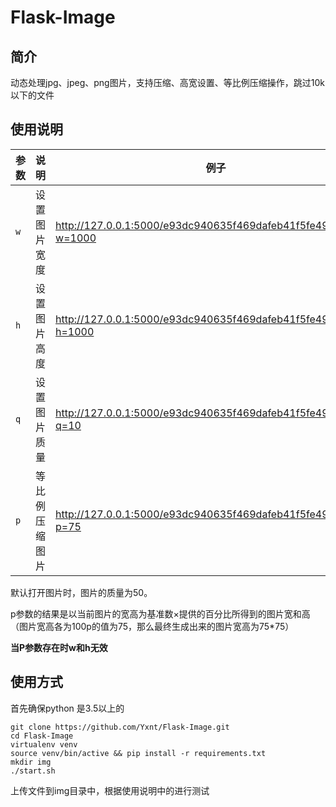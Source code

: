 Flask-Image
====

简介
----

动态处理jpg、jpeg、png图片，支持压缩、高宽设置、等比例压缩操作，跳过10k以下的文件


使用说明
----

|参数|说明|例子|
|----|----|----|
|`w`|设置图片宽度|http://127.0.0.1:5000/e93dc940635f469dafeb41f5fe49676c.jpg?w=1000|
|`h`|设置图片高度|http://127.0.0.1:5000/e93dc940635f469dafeb41f5fe49676c.jpg?h=1000|
|`q`|设置图片质量 |http://127.0.0.1:5000/e93dc940635f469dafeb41f5fe49676c.jpg?q=10|
|`p`|等比例压缩图片|http://127.0.0.1:5000/e93dc940635f469dafeb41f5fe49676c.jpg?p=75|

默认打开图片时，图片的质量为50。

p参数的结果是以当前图片的宽高为基准数×提供的百分比所得到的图片宽和高（图片宽高各为100p的值为75，那么最终生成出来的图片宽高为75*75）

**当P参数存在时w和h无效**


使用方式
----

首先确保python 是3.5以上的
```
git clone https://github.com/Yxnt/Flask-Image.git
cd Flask-Image
virtualenv venv
source venv/bin/active && pip install -r requirements.txt
mkdir img
./start.sh
```

上传文件到img目录中，根据使用说明中的进行测试
